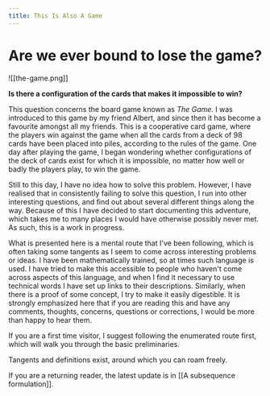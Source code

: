 ```yaml
---
title: This Is Also A Game
---
```

# Are we ever bound to lose the game?

![[the-game.png]]

**Is there a configuration of the cards that makes it impossible to win?**

This question concerns the board game known as _The Game_. I was introduced to this game by my friend Albert, and since then it has become a favourite amongst all my friends. This is a cooperative card game, where the players win against the game when all the cards from a deck of 98 cards have been placed into piles, according to the rules of the game. One day after playing the game, I began wondering whether configurations of the deck of cards exist for which it is impossible, no matter how well or badly the players play, to win the game. 

Still to this day, I have no idea how to solve this problem. However, I have realised that in consistently failing to solve this question, I run into other interesting questions, and find out about several different things along the way. Because of this I have decided to start documenting this adventure, which takes me to many places I would have otherwise possibly never met. As such, this is a work in progress.

What is presented here is a mental route that I've been following, which is often taking some tangents as I seem to come across interesting problems or ideas. I have been mathematically trained, so at times such language is used. I have tried to make this accessible to people who haven't come across aspects of this language, and when I find it necessary to use technical words I have set up links to their descriptions. Similarly, when there is a proof of some concept, I try to make it easily digestible. It is strongly emphasized here that if you are reading this and have any comments, thoughts, concerns, questions or corrections, I would be more than happy to hear them.

If you are a first time visitor, I suggest following the enumerated route first, which will walk you through the basic preliminaries. 

Tangents and definitions exist, around which you can roam freely.

If you are a returning reader, the latest update is in [[A subsequence formulation]].